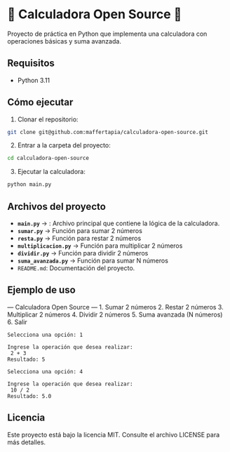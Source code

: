 # 🧮 Calculadora Open Source 🧮

Proyecto de práctica en Python que implementa una calculadora con operaciones básicas y suma avanzada.

## Requisitos
- Python 3.11

## Cómo ejecutar
1. Clonar el repositorio:
```bash
git clone git@github.com:maffertapia/calculadora-open-source.git
```

2. Entrar a la carpeta del proyecto:
```bash
cd calculadora-open-source
```

3. Ejecutar la calculadora:
```bash
python main.py
```

## Archivos del proyecto
- **`main.py`** → : Archivo principal que contiene la lógica de la calculadora.
- **`sumar.py`** → Función para sumar 2 números
- **`resta.py`** → Función para restar 2 números
- **`multiplicacion.py`** → Función para multiplicar 2 números
- **`dividir.py`** → Función para dividir 2 números
- **`suma_avanzada.py`** → Función para sumar N números
- `README.md`: Documentación del proyecto.

## Ejemplo de uso

— Calculadora Open Source —
	1.	Sumar 2 números
	2.	Restar 2 números
	3.	Multiplicar 2 números
	4.	Dividir 2 números
	5.	Suma avanzada (N números)
	6.	Salir


```
Selecciona una opción: 1

Ingrese la operación que desea realizar:
 2 + 3
Resultado: 5

Selecciona una opción: 4

Ingrese la operación que desea realizar:
 10 / 2
Resultado: 5.0
```

## Licencia
Este proyecto está bajo la licencia MIT. Consulte el archivo LICENSE para más detalles.